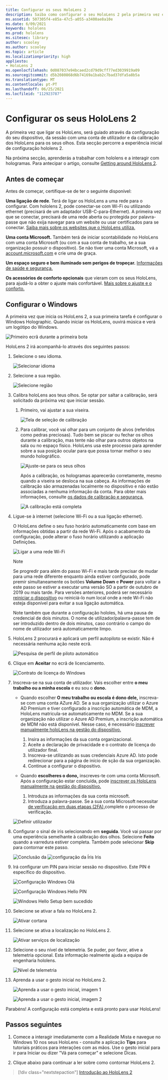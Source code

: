 ```yaml
---
title: Configurar os seus HoloLens 2
description: Saiba como configurar o seu HoloLens 2 pela primeira vez em Wi-Fi rede com uma conta Microsoft (MSA) ou Azure Ative Directory (AAD).
ms.assetid: 507305f4-e85a-47c5-a055-a3400ae8a10e
ms.date: 6/09/2021
keywords: hololens
ms.prod: hololens
ms.sitesec: library
author: scooley
ms.author: scooley
ms.topic: article
ms.localizationpriority: high
appliesto:
- HoloLens 2
ms.openlocfilehash: 0d087037e94bcaed2cd79d9cff77ed3039919a09
ms.sourcegitcommit: d5b2080868d6b74169a1bab2c7bad37dfa5a8b5a
ms.translationtype: MT
ms.contentlocale: pt-PT
ms.lasthandoff: 06/25/2021
ms.locfileid: "112923787"
---
```

# <a name="set-up-your-hololens-2"></a>Configurar os seus HoloLens 2

A primeira vez que ligar os HoloLens, será guiado através da configuração do seu dispositivo, da sessão com uma conta de utilizador e da calibração dos HoloLens para os seus olhos.  Esta secção percorre a experiência inicial de configuração hololens 2.

Na próxima secção, aprenderás a trabalhar com hololens e a interagir com hologramas. Para antecipar o artigo, consulte [Getting around HoloLens 2](hololens2-basic-usage.md).

## <a name="before-you-start"></a>Antes de começar

Antes de começar, certifique-se de ter o seguinte disponível:

**Uma ligação de rede**. Terá de ligar os HoloLens a uma rede para o configurar. Com hololens 2, pode conectar-se com Wi-Fi ou utilizando ethernet (precisará de um adaptador USB-C-para-Ethernet). A primeira vez que se conectar, precisará de uma rede aberta ou protegida por palavra-passe que não exija navegar para um website ou usar certificados para se conectar. [Saiba mais sobre os websites que o HoloLens utiliza.](hololens-offline.md)

**Uma conta Microsoft.** Também terá de iniciar scontabilidade no HoloLens com uma conta Microsoft (ou com a sua conta de trabalho, se a sua organização possuir o dispositivo). Se não tiver uma conta Microsoft, vá a [account.microsoft.com](https://account.microsoft.com) e crie uma de graça.

**Um espaço seguro e bem iluminado sem perigos de tropeçar.** [Informações de saúde e segurança.](https://go.microsoft.com/fwlink/p/?LinkId=746661)

**Os acessórios de conforto opcionais** que vieram com os seus HoloLens, para ajudá-lo a obter o ajuste mais confortável. [Mais sobre o ajuste e o conforto.](hololens2-setup.md#adjust-fit)

## <a name="set-up-windows"></a>Configurar o Windows

A primeira vez que inicia os HoloLens 2, a sua primeira tarefa é configurar o Windows Holographic.  Quando iniciar os HoloLens, ouvirá música e verá um logótipo do Windows.

![Primeiro ecrã durante a primeira bota](images/01-magic-moment.png)

HoloLens 2 irá acompanhá-lo através dos seguintes passos:

1. Selecione o seu idioma.

    ![Selecionar idioma](images/04-language.png)

1. Selecione a sua região.

    ![Selecione região](images/05-region.png)

1. Calibra holoLens aos teus olhos.  Se optar por saltar a calibração, será solicitado da próxima vez que iniciar sessão. 

    1. Primeiro, vai ajustar a sua viseira.
    
        ![Tela de seleção de calibração](images/06-et-corners.png)

    2. Para calibrar, você vai olhar para um conjunto de alvos (referidos como pedras preciosas). Tudo bem se piscar ou fechar os olhos durante a calibração, mas tente não olhar para outros objetos na sala ou no espaço físico. HoloLens usa este processo para aprender sobre a sua posição ocular para que possa tornar melhor o seu mundo holográfico. 

        ![Ajuste-se para os seus olhos](images/07-adjust-eyes.png)

        Após a calibração, os hologramas aparecerão corretamente, mesmo quando a viseira se desloca na sua cabeça. As informações de calibração são armazenadas localmente no dispositivo e não estão associadas a nenhuma informação da conta. Para obter mais informações, consulte [os dados de calibração e segurança.](hololens-calibration.md#calibration-data-and-security)

        ![A calibração está completa](images/calibration-complete.png)

1. Ligue-se à internet (selecione Wi-Fi ou a sua ligação ethernet).

     O HoloLens define o seu fuso horário automaticamente com base em informações obtidas a partir da rede Wi-Fi. Após o acabamento da configuração, pode alterar o fuso horário utilizando a aplicação Definições.

    ![Ligar a uma rede Wi-Fi](images/11-network.png)

    > [!NOTE] 
    > Se progredir para além do passo Wi-Fi e mais tarde precisar de mudar para uma rede diferente enquanto ainda estiver configurado, pode premir simultaneamente os botões **Volume Down** e **Power** para voltar a este passo se estiver a executar uma versão SO a partir de outubro de 2019 ou mais tarde. Para versões anteriores, poderá ser necessário [reiniciar o dispositivo](hololens-recovery.md) ou reiniciá-lo num local onde a rede Wi-Fi não esteja disponível para evitar a sua ligação automática.
    > 
    > Note também que durante a configuração hololes, há uma pausa de credencial de dois minutos. O nome de utilizador/palavra-passe tem de ser introduzido dentro de dois minutos, caso contrário o campo do nome de utilizador será automaticamente limpo.

1. HoloLens 2 procurará e aplicará um perfil autopiloto se existir. Não é necessária nenhuma ação neste ecrã.
 
    ![Pesquisa de perfil de piloto automático](images/autopilot-profile-search.png) 

1. Clique em **Aceitar** no ecrã de licenciamento.

    ![Contrato de licença do Windows](images/windows-license-agreement.png)

1. Inscreva-se na sua conta de utilizador. Vais escolher entre **o meu trabalho ou a minha escola** e eu sou o **dono.**

    - Quando escolher **O meu trabalho ou escola é dono dele,** inscreva-se com uma conta AZure AD. Se a sua organização utilizar o Azure AD Premium e tiver configurado a inscrição automática de MDM, a HoloLens matricula-se automaticamente no MDM. Se a sua organização não utilizar o Azure AD Premium, a inscrição automática de MDM não está disponível. Nesse caso, é necessário [inscrever manualmente holoLens na gestão do dispositivo.](hololens-enroll-mdm.md#different-ways-to-enroll)

        1. Insira as informações da sua conta organizacional.
        1. Aceite a declaração de privacidade e o contrato de licença do utilizador final.
        1. Inscreva-se utilizando as suas credenciais Azure AD. Isto pode redirecionar para a página de início de sção da sua organização.
        1. Continue a configurar o dispositivo.

    - Quando **escolheres o dono,** inscreves-te com uma conta Microsoft. Após a configuração estar concluída, pode [inscrever os HoloLens manualmente na gestão do dispositivo.](hololens-enroll-mdm.md#different-ways-to-enroll)

        1. Introduza as informações da sua conta microsoft.
        2. Introduza a palavra-passe. Se a sua conta Microsoft necessitar [de verificação em duas etapas (2FA),](https://blogs.technet.microsoft.com/microsoft_blog/2013/04/17/microsoft-account-gets-more-secure/)complete o processo de verificação.

    ![Definir utilizador](images/13-device-owner.png)

1. Configurar o sinal de iris selecionando em **seguida**. Você vai passar por uma experiência semelhante à calibração dos olhos. Selecione **Feito** quando a varredura estiver completa. Também pode selecionar **Skip** para contornar este passo.
    
    ![Conclusão da ](images/setup-iris.png) ![ configuração da Íris Iris](images/iris-setup-complete.png) 
     
  
1. Irá configurar um PIN para iniciar sessão no dispositivo. Este PIN é específico do dispositivo. 

    ![Configuração Windows Olá](images/setup-windows-hello.png)

    ![Configuração Windows Hello PIN](images/windows-hello-pin.png)

    ![Windows Hello Setup bem sucedido](images/windows-hello-successful.png) 
    
1. Selecione se ativar a fala no HoloLens 2.

    ![Ativar cortana](images/22-do-more-with-voice.png)

1. Selecione se ativa a localização no HoloLens 2.
    
    ![Ativar serviços de localização](images/setup-location-services.png)

1. Selecione o seu nível de telemetria. Se puder, por favor, ative a telemetria opcional. Esta informação realmente ajuda a equipa de engenharia hololens.

     ![Nível de telemetria](images/24-telemetry.png)

1. Aprenda a usar o gesto inicial no HoloLens 2.

     ![Aprenda a usar o gesto inicial, imagem 1](images/26-01-startmenu-learning.png)

     ![Aprenda a usar o gesto inicial, imagem 2](images/26-02-startmenu-learning.png)

Parabéns!  A configuração está completa e está pronto para usar HoloLens!

## <a name="next-steps"></a>Passos seguintes

1. Comece a interagir imediatamente com a Realidade Mista e navegue no Windows 10 nos seus HoloLens - consulte a aplicação **Tips** para tutoriais práticos para interações com as mãos. Use o gesto inicial para ir para Iniciar ou dizer "Vá para começar" e selecione Dicas.

1. Clique abaixo para continuar a ler sobre como contornar HoloLens 2.

> [!div class="nextstepaction"]
> [Introdução ao HoloLens 2](hololens2-basic-usage.md)
